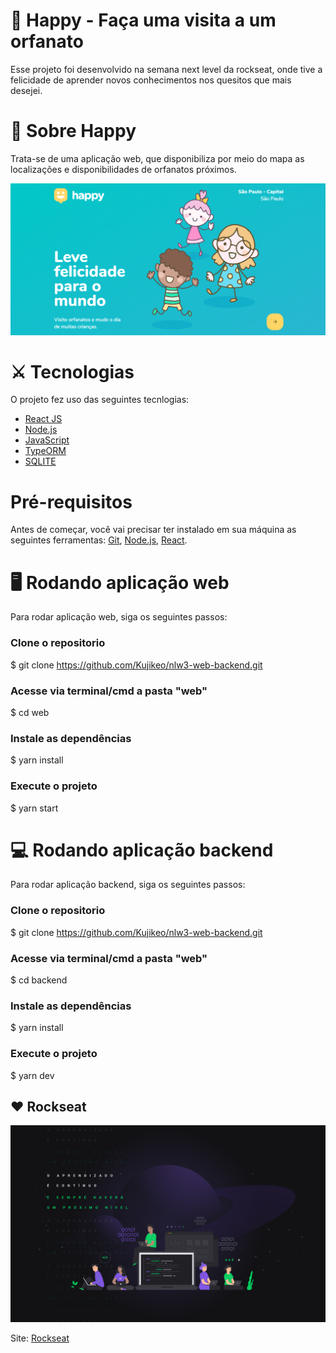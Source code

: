 # 🎎 Happy - Faça uma visita a um orfanato

<p>Esse projeto foi desenvolvido na semana next level da rockseat, onde tive a felicidade de aprender novos conhecimentos nos quesitos que mais desejei.
</p>

# 🔎 Sobre Happy

<p>Trata-se de uma aplicação web, que disponibiliza por meio do mapa as localizações e disponibilidades de orfanatos próximos.</p>
<p align="center"><img src="./imagens/telaInicial.PNG" ></p>

# ⚔ Tecnologias

O projeto fez uso das seguintes tecnlogias:

- [React JS](https://pt-br.reactjs.org/)
- [Node.js](https://nodejs.org/en/)
- [JavaScript](https://www.javascript.com/)
- [TypeORM](https://typeorm.io/#/)
- [SQLITE](https://www.sqlite.org/index.html)

# Pré-requisitos

Antes de começar, você vai precisar ter instalado em sua máquina as seguintes ferramentas:
[Git](https://git-scm.com), [Node.js](https://nodejs.org/en/), [React](https://pt-br.reactjs.org/).

# 🖥️ Rodando aplicação web

<p> Para rodar aplicação web, siga os seguintes passos: </p>

### Clone o repositorio

\$ git clone <https://github.com/Kujikeo/nlw3-web-backend.git>

### Acesse via terminal/cmd a pasta "web"

\$ cd web

### Instale as dependências

\$ yarn install

### Execute o projeto

\$ yarn start

# 💻 Rodando aplicação backend

<p> Para rodar aplicação backend, siga os seguintes passos: </p>

### Clone o repositorio

\$ git clone <https://github.com/Kujikeo/nlw3-web-backend.git>

### Acesse via terminal/cmd a pasta "web"

\$ cd backend

### Instale as dependências

\$ yarn install

### Execute o projeto

\$ yarn dev

## ❤️ Rockseat

<p align="center"><img src="./imagens/nlw3.jpg" ></p>

Site:
[Rockseat](https://rocketseat.com.br/)
